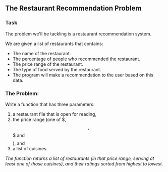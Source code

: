 ## The Restaurant Recommendation Problem

### Task

The problem we'll be tackling is a restaurant recommendation system.

We are given a list of restaurants that contains:

- The name of the restaurant.
- The percentage of people who recommended the restaurant.
- The price range of the restaurant.
- The type of food served by the restaurant.
- The program will make a recommendation to the user based on this data.

### The Problem:

Write a function that has three parameters:

1. a restaurant file that is open for reading,
2. the price range (one of $, $$, $$$ and $$$$), and
3. a list of cuisines.

_The function returns a list of restaurants (in that price range, serving at least one of those cuisines), and their ratings sorted from highest to lowest._


